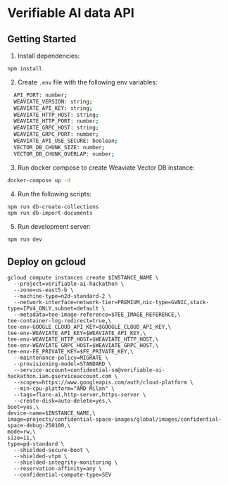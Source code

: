 # Verifiable AI data API

## Getting Started

1. Install dependencies:

```bash
npm install
```

2. Create `.env` file with the following env variables:

```bash
  API_PORT: number;
  WEAVIATE_VERSION: string;
  WEAVIATE_API_KEY: string;
  WEAVIATE_HTTP_HOST: string;
  WEAVIATE_HTTP_PORT: number;
  WEAVIATE_GRPC_HOST: string;
  WEAVIATE_GRPC_PORT: number;
  WEAVIATE_API_USE_SECURE: boolean;
  VECTOR_DB_CHUNK_SIZE: number;
  VECTOR_DB_CHUNK_OVERLAP: number;
```

3. Run docker compose to create Weaviate Vector DB instance:

```bash
docker-compose up -d
```

4. Run the following scripts:

```bash
npm run db-create-collections
npm run db-import-documents
```

5. Run development server:

```bash
npm run dev
```

## Deploy on gcloud

```
gcloud compute instances create $INSTANCE_NAME \
  --project=verifiable-ai-hackathon \
  --zone=us-east5-b \
  --machine-type=n2d-standard-2 \
  --network-interface=network-tier=PREMIUM,nic-type=GVNIC,stack-type=IPV4_ONLY,subnet=default \
  --metadata=tee-image-reference=$TEE_IMAGE_REFERENCE,\
tee-container-log-redirect=true,\
tee-env-GOOGLE_CLOUD_API_KEY=$GOOGLE_CLOUD_API_KEY,\
tee-env-WEAVIATE_API_KEY=$WEAVIATE_API_KEY,\
tee-env-WEAVIATE_HTTP_HOST=$WEAVIATE_HTTP_HOST,\
tee-env-WEAVIATE_GRPC_HOST=$WEAVIATE_GRPC_HOST,\
tee-env-FE_PRIVATE_KEY=$FE_PRIVATE_KEY,\
  --maintenance-policy=MIGRATE \
  --provisioning-model=STANDARD \
  --service-account=confidential-sa@verifiable-ai-hackathon.iam.gserviceaccount.com \
  --scopes=https://www.googleapis.com/auth/cloud-platform \
  --min-cpu-platform="AMD Milan" \
  --tags=flare-ai,http-server,https-server \
  --create-disk=auto-delete=yes,\
boot=yes,\
device-name=$INSTANCE_NAME,\
image=projects/confidential-space-images/global/images/confidential-space-debug-250100,\
mode=rw,\
size=11,\
type=pd-standard \
  --shielded-secure-boot \
  --shielded-vtpm \
  --shielded-integrity-monitoring \
  --reservation-affinity=any \
  --confidential-compute-type=SEV
```
